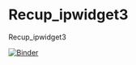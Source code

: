 # Recup_ipwidget3
Recup_ipwidget3

[![Binder](https://mybinder.org/badge_logo.svg)](https://mybinder.org/v2/gh/dfialaire/Recup_ipwidget3/HEAD)

